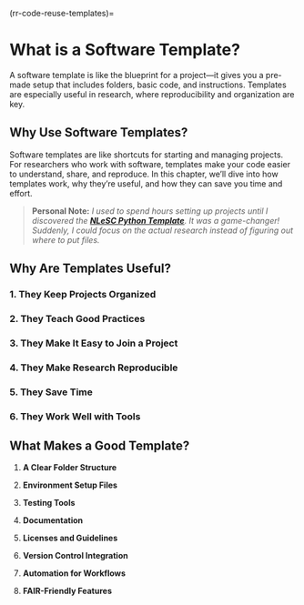 (rr-code-reuse-templates)=
# What is a Software Template?

A software template is like the blueprint for a project—it gives you a pre-made setup that includes folders, basic code, and instructions. Templates are especially useful in research, where reproducibility and organization are key.

## Why Use Software Templates?

Software templates are like shortcuts for starting and managing projects. For researchers who work with software, templates make your code easier to understand, share, and reproduce. In this chapter, we’ll dive into how templates work, why they’re useful, and how they can save you time and effort.

> **Personal Note:** *I used to spend hours setting up projects until I discovered the [**NLeSC Python Template**](https://github.com/NLeSC/python-template). It was a game-changer! Suddenly, I could focus on the actual research instead of figuring out where to put files.*

## Why Are Templates Useful?

### 1. **They Keep Projects Organized**

### 2. **They Teach Good Practices**

### 3. **They Make It Easy to Join a Project**

### 4. **They Make Research Reproducible**

### 5. **They Save Time**

### 6. **They Work Well with Tools**


## What Makes a Good Template?

1. **A Clear Folder Structure**  

2. **Environment Setup Files**  

3. **Testing Tools**  

4. **Documentation**  

5. **Licenses and Guidelines**  

6. **Version Control Integration**  

7. **Automation for Workflows**  

8. **FAIR-Friendly Features**  
